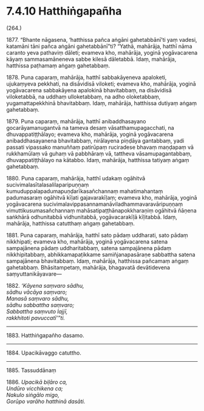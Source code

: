 # 7.4.10 Hatthiṅgapañha

(264.)

1877\. “Bhante nāgasena, ‘hatthissa pañca aṅgāni gahetabbānī’ti yaṃ vadesi, katamāni tāni pañca aṅgāni gahetabbānī”ti? “Yathā, mahārāja, hatthī nāma caranto yeva pathaviṃ dāleti; evameva kho, mahārāja, yoginā yogāvacarena kāyaṃ sammasamāneneva sabbe kilesā dāletabbā. Idaṃ, mahārāja, hatthissa paṭhamaṃ aṅgaṃ gahetabbaṃ.

1878\. Puna caparaṃ, mahārāja, hatthī sabbakāyeneva apaloketi, ujukaṃyeva pekkhati, na disāvidisā viloketi; evameva kho, mahārāja, yoginā yogāvacarena sabbakāyena apalokinā bhavitabbaṃ, na disāvidisā viloketabbā, na uddhaṃ ulloketabbaṃ, na adho oloketabbaṃ, yugamattapekkhinā bhavitabbaṃ. Idaṃ, mahārāja, hatthissa dutiyaṃ aṅgaṃ gahetabbaṃ.

1879\. Puna caparaṃ, mahārāja, hatthī anibaddhasayano gocarāyamanugantvā na tameva desaṃ vāsatthamupagacchati, na dhuvappatiṭṭhālayo; evameva kho, mahārāja, yoginā yogāvacarena anibaddhasayanena bhavitabbaṃ, nirālayena piṇḍāya gantabbaṃ, yadi passati vipassako manuññaṃ patirūpaṃ ruciradese bhavaṃ maṇḍapaṃ vā rukkhamūlaṃ vā guhaṃ vā pabbhāraṃ vā, tattheva vāsamupagantabbaṃ, dhuvappatiṭṭhālayo na kātabbo. Idaṃ, mahārāja, hatthissa tatiyaṃ aṅgaṃ gahetabbaṃ.

1880\. Puna caparaṃ, mahārāja, hatthī udakaṃ ogāhitvā sucivimalasītalasalilaparipuṇṇaṃ kumuduppalapadumapuṇḍarīkasañchannaṃ mahatimahantaṃ padumasaraṃ ogāhitvā kīḷati gajavarakīḷaṃ; evameva kho, mahārāja, yoginā yogāvacarena sucivimalavippasannamanāviladhammavaravāripuṇṇaṃ vimuttikusumasañchannaṃ mahāsatipaṭṭhānapokkharaṇiṃ ogāhitvā ñāṇena saṅkhārā odhunitabbā vidhunitabbā, yogāvacarakīḷā kīḷitabbā. Idaṃ, mahārāja, hatthissa catutthaṃ aṅgaṃ gahetabbaṃ.

1881\. Puna caparaṃ, mahārāja, hatthī sato pādaṃ uddharati, sato pādaṃ nikkhipati; evameva kho, mahārāja, yoginā yogāvacarena satena sampajānena pādaṃ uddharitabbaṃ, satena sampajānena pādaṃ nikkhipitabbaṃ, abhikkamapaṭikkame samiñjanapasāraṇe sabbattha satena sampajānena bhavitabbaṃ. Idaṃ, mahārāja, hatthissa pañcamaṃ aṅgaṃ gahetabbaṃ. Bhāsitampetaṃ, mahārāja, bhagavatā devātidevena saṃyuttanikāyavare—

1882\. _‘Kāyena saṃvaro sādhu,_  
_sādhu vācāya saṃvaro;_  
_Manasā saṃvaro sādhu,_  
_sādhu sabbattha saṃvaro;_  
_Sabbattha saṃvuto lajjī,_  
_rakkhitoti pavuccatī’”ti._  

---

1883\. Hatthiṅgapañho dasamo.

---

1884\. Upacikāvaggo catuttho.

---

1885\. Tassuddānaṃ

1886\. _Upacikā biḷāro ca,_  
_Undūro vicchikena ca;_  
_Nakulo siṅgālo migo,_  
_Gorūpo varāho hatthinā dasāti._
